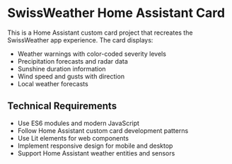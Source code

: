 <!-- Use this file to provide workspace-specific custom instructions to Copilot. For more details, visit https://code.visualstudio.com/docs/copilot/copilot-customization#_use-a-githubcopilotinstructionsmd-file -->

# SwissWeather Home Assistant Card

This is a Home Assistant custom card project that recreates the SwissWeather app experience. The card displays:

- Weather warnings with color-coded severity levels
- Precipitation forecasts and radar data
- Sunshine duration information  
- Wind speed and gusts with direction
- Local weather forecasts

## Technical Requirements
- Use ES6 modules and modern JavaScript
- Follow Home Assistant custom card development patterns
- Use Lit elements for web components
- Implement responsive design for mobile and desktop
- Support Home Assistant weather entities and sensors
